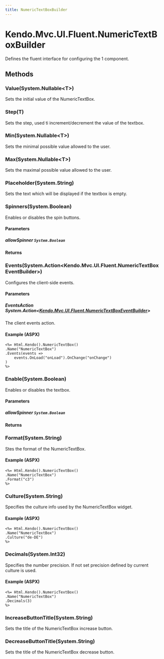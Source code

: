 ```yaml
---
title: NumericTextBoxBuilder
---
```


# Kendo.Mvc.UI.Fluent.NumericTextBoxBuilder
Defines the fluent interface for configuring the 1 component.




## Methods


### Value(System.Nullable\<T\>)
Sets the initial value of the NumericTextBox.





### Step(T)
Sets the step, used ti increment/decrement the value of the textbox.





### Min(System.Nullable\<T\>)
Sets the minimal possible value allowed to the user.





### Max(System.Nullable\<T\>)
Sets the maximal possible value allowed to the user.





### Placeholder(System.String)
Sets the text which will be displayed if the textbox is empty.





### Spinners(System.Boolean)
Enables or disables the spin buttons.


#### Parameters

##### allowSpinner `System.Boolean`




#### Returns




### Events(System.Action\<Kendo.Mvc.UI.Fluent.NumericTextBoxEventBuilder\>)
Configures the client-side events.


#### Parameters

##### EventsAction System.Action<[Kendo.Mvc.UI.Fluent.NumericTextBoxEventBuilder](/api/wrappers/aspnet-mvc/Kendo.Mvc.UI.Fluent/NumericTextBoxEventBuilder)>
The client events action.




#### Example (ASPX)
    <%= Html.Kendo().NumericTextBox()
    .Name("NumericTextBox")
    .Events(events =>
        events.OnLoad("onLoad").OnChange("onChange")
    )
    %>


### Enable(System.Boolean)
Enables or disables the textbox.


#### Parameters

##### allowSpinner `System.Boolean`




#### Returns




### Format(System.String)
Stes the format of the NumericTextBox.




#### Example (ASPX)
    <%= Html.Kendo().NumericTextBox()
    .Name("NumericTextBox")
    .Format("c3")
    %>


### Culture(System.String)
Specifies the culture info used by the NumericTextBox widget.




#### Example (ASPX)
    <%= Html.Kendo().NumericTextBox()
    .Name("NumericTextBox")
    .Culture("de-DE")
    %>


### Decimals(System.Int32)
Specifies the number precision. If not set precision defined by current culture is used.




#### Example (ASPX)
    <%= Html.Kendo().NumericTextBox()
    .Name("NumericTextBox")
    .Decimals(3)
    %>


### IncreaseButtonTitle(System.String)
Sets the title of the NumericTextBox increase button.





### DecreaseButtonTitle(System.String)
Sets the title of the NumericTextBox decrease button.






